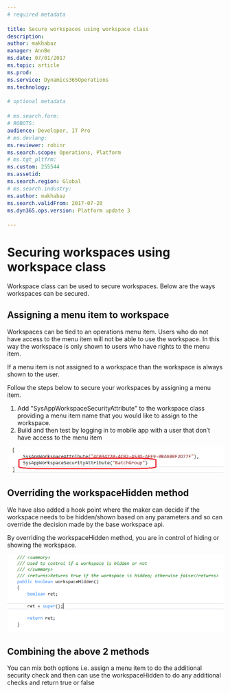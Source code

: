 ```yaml
---
# required metadata

title: Secure workspaces using workspace class
description: 
author: makhabaz
manager: AnnBe
ms.date: 07/01/2017
ms.topic: article
ms.prod: 
ms.service: Dynamics365Operations
ms.technology: 

# optional metadata

# ms.search.form: 
# ROBOTS: 
audience: Developer, IT Pro
# ms.devlang: 
ms.reviewer: robinr
ms.search.scope: Operations, Platform
# ms.tgt_pltfrm: 
ms.custom: 255544
ms.assetid: 
ms.search.region: Global
# ms.search.industry: 
ms.author: makhabaz
ms.search.validFrom: 2017-07-20
ms.dyn365.ops.version: Platform update 3

---
```



# Securing workspaces using workspace class
Workspace class can be used to secure workspaces. Below are the ways workspaces can be secured.

## Assigning a menu item to workspace
Workspaces can be tied to an operations menu item. Users who do not have access to the menu item will not be able to use the workspace. In this way the workspace is only shown to users who have rights to the menu item. 

If a menu item is not assigned to a workspace than the workspace is always shown to the user.

Follow the steps below to secure your workspaces by assigning a menu item.

1. Add "SysAppWorkspaceSecurityAttribute" to the workspace class providing a menu item name that you would like to assign to the workspace.
2. Build and then test by logging in to mobile app with a user that don’t have access to the menu item 

 ![alt text](media/workspace-api/SecureWorkspaceOption1.png "Assign menu item to workspace")

## Overriding the workspaceHidden method
We have also added a hook point where the maker can decide if the workspace needs to be hidden/shown based on any parameters and so can override the decision made by the base workspace api.

By overriding the workspaceHidden method, you are in control of hiding or showing the workspace.


 ![alt text](media/workspace-api/SecureWorkspaceOption2.png "Override the workspaceHidden method")

## Combining the above 2 methods
You can mix both options i.e. assign a menu item to do the additional security check and then can use the workspaceHidden to do any additional checks and return true or false

